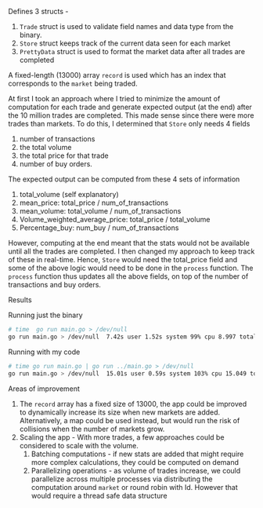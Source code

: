 Defines 3 structs - 
1. `Trade` struct is used to validate field names and data type from the binary. 
2. `Store` struct keeps track of the current data seen for each market
3. `PrettyData` struct is used to format the market data after all trades are completed

A fixed-length (13000) array `record` is used which has an index that corresponds to the `market` being traded.

At first I took an approach where I tried to minimize the amount of computation for each trade and generate expected output (at the end) after the 10 million trades are completed. This made sense since there were more trades than markets. To do this, I determined that `Store` only needs 4 fields 

1. number of transactions
2. the total volume
3. the total price for that trade
4. number of buy orders. 
   
The expected output can be computed from these 4 sets of information

1. total_volume (self explanatory)
2. mean_price: total_price / num_of_transactions
3. mean_volume: total_volume / num_of_transactions
4. Volume_weighted_average_price: total_price / total_volume
5. Percentage_buy: num_buy / num_of_transactions

However, computing at the end meant that the stats would not be available until all the trades are completed. I then changed my approach to keep track of these in real-time. Hence, `Store` would need the total_price field and some of the above logic would need to be done in the `process` function. The `process` function thus updates all the above fields, on top of the number of transactions and buy orders.

Results 

Running just the binary
```bash
# time  go run main.go > /dev/null 
go run main.go > /dev/null  7.42s user 1.52s system 99% cpu 8.997 total
```

Running with my code
```bash
# time go run main.go | go run ../main.go > /dev/null
go run main.go > /dev/null  15.01s user 0.59s system 103% cpu 15.049 total

```

Areas of improvement
1. The `record` array has a fixed size of 13000, the app could be improved to dynamically increase its size when new markets are added. Alternatively, a map could be used instead, but would run the risk of collisions when the number of markets grow.
2. Scaling the app - With more trades, a few approaches could be considered to scale with the volume.
   1. Batching computations - if new stats are added that might require more complex calculations, they could be computed on demand
   2. Parallelizing operations - as volume of trades increase, we could parallelize across multiple processes via distributing the computation around `market` or round robin with Id. However that would require a thread safe data structure

